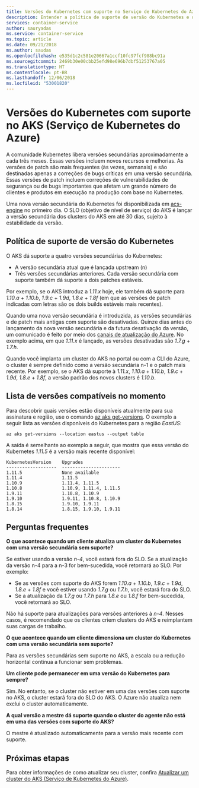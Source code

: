 ```yaml
---
title: Versões do Kubernetes com suporte no Serviço de Kubernetes do Azure
description: Entender a política de suporte de versão do Kubernetes e o ciclo de vida dos clusters no AKS (Serviço de Kubernetes do Azure)
services: container-service
author: sauryadas
ms.service: container-service
ms.topic: article
ms.date: 09/21/2018
ms.author: saudas
ms.openlocfilehash: e535d1c2c581e20667a1ccf10fc97fcf988bc91a
ms.sourcegitcommit: 2469b30e00cbb25efd98e696b7dbf51253767a05
ms.translationtype: HT
ms.contentlocale: pt-BR
ms.lasthandoff: 12/06/2018
ms.locfileid: "53001820"
---
```

# <a name="supported-kubernetes-versions-in-azure-kubernetes-service-aks"></a>Versões do Kubernetes com suporte no AKS (Serviço de Kubernetes do Azure)

A comunidade Kubernetes libera versões secundárias aproximadamente a cada três meses. Essas versões incluem novos recursos e melhorias. As versões de patch são mais frequentes (às vezes, semanais) e são destinadas apenas a correções de bugs críticas em uma versão secundária. Essas versões de patch incluem correções de vulnerabilidades de segurança ou de bugs importantes que afetam um grande número de clientes e produtos em execução na produção com base no Kubernetes.

Uma nova versão secundária do Kubernetes foi disponibilizada em [acs-engine][aks-engine] no primeiro dia. O SLO (objetivo de nível de serviço) do AKS é lançar a versão secundária dos clusters do AKS em até 30 dias, sujeito à estabilidade da versão.

## <a name="kubernetes-version-support-policy"></a>Política de suporte de versão do Kubernetes

O AKS dá suporte a quatro versões secundárias do Kubernetes:

- A versão secundária atual que é lançada upstream (n)
- Três versões secundárias anteriores. Cada versão secundária com suporte também dá suporte a dois patches estáveis.

Por exemplo, se o AKS introduz a *1.11.x* hoje, ele também dá suporte para *1.10.a* + *1.10.b*, *1.9.c* + *1.9d*, *1.8.e* + *1.8f* (em que as versões de patch indicadas com letras são os dois builds estáveis mais recentes).

Quando uma nova versão secundária é introduzida, as versões secundárias e de patch mais antigas com suporte são desativadas. Quinze dias antes do lançamento da nova versão secundária e da futura desativação da versão, um comunicado é feito por meio dos [canais de atualização do Azure][azure-update-channel]. No exemplo acima, em que *1.11.x* é lançado, as versões desativadas são *1.7.g* + *1.7.h*.

Quando você implanta um cluster do AKS no portal ou com a CLI do Azure, o cluster é sempre definido como a versão secundária n-1 e o patch mais recente. Por exemplo, se o AKS dá suporte à *1.11.x*, *1.10.a* + *1.10.b*, *1.9.c* + *1.9d*, *1.8.e* + *1.8f*, a versão padrão dos novos clusters é *1.10.b*.

## <a name="list-currently-supported-versions"></a>Lista de versões compatíveis no momento

Para descobrir quais versões estão disponíveis atualmente para sua assinatura e região, use o comando [az aks get-versions][az-aks-get-versions]. O exemplo a seguir lista as versões disponíveis do Kubernetes para a região *EastUS*:

```azurecli-interactive
az aks get-versions --location eastus --output table
```

A saída é semelhante ao exemplo a seguir, que mostra que essa versão do Kubernetes *1.11.5* é a versão mais recente disponível:

```
KubernetesVersion    Upgrades
-------------------  ----------------------
1.11.5               None available
1.11.4               1.11.5
1.10.9               1.11.4, 1.11.5
1.10.8               1.10.9, 1.11.4, 1.11.5
1.9.11               1.10.8, 1.10.9
1.9.10               1.9.11, 1.10.8, 1.10.9
1.8.15               1.9.10, 1.9.11
1.8.14               1.8.15, 1.9.10, 1.9.11
```

## <a name="faq"></a>Perguntas frequentes

**O que acontece quando um cliente atualiza um cluster do Kubernetes com uma versão secundária sem suporte?**

Se estiver usando a versão *n-4*, você estará fora do SLO. Se a atualização da versão n-4 para a n-3 for bem-sucedida, você retornará ao SLO. Por exemplo: 

- Se as versões com suporte do AKS forem *1.10.a* + *1.10.b*, *1.9.c* + *1.9d*, *1.8.e* + *1.8f* e você estiver usando *1.7.g* ou *1.7.h*, você estará fora do SLO.
- Se a atualização da *1.7.g* ou *1.7.h* para *1.8.e* ou *1.8.f* for bem-sucedida, você retornará ao SLO.

Não há suporte para atualizações para versões anteriores à *n-4*. Nesses casos, é recomendado que os clientes criem clusters do AKS e reimplantem suas cargas de trabalho.

**O que acontece quando um cliente dimensiona um cluster do Kubernetes com uma versão secundária sem suporte?**

Para as versões secundárias sem suporte no AKS, a escala ou a redução horizontal continua a funcionar sem problemas.

**Um cliente pode permanecer em uma versão do Kubernetes para sempre?**

Sim. No entanto, se o cluster não estiver em uma das versões com suporte no AKS, o cluster estará fora do SLO do AKS. O Azure não atualiza nem exclui o cluster automaticamente.

**A qual versão a mestre dá suporte quando o cluster do agente não está em uma das versões com suporte do AKS?**

O mestre é atualizado automaticamente para a versão mais recente com suporte.

## <a name="next-steps"></a>Próximas etapas

Para obter informações de como atualizar seu cluster, confira [Atualizar um cluster do AKS (Serviço de Kubernetes do Azure)][aks-upgrade].

<!-- LINKS - External -->
[aks-engine]: https://github.com/Azure/aks-engine
[azure-update-channel]: https://azure.microsoft.com/updates/?product=kubernetes-service

<!-- LINKS - Internal -->
[aks-upgrade]: upgrade-cluster.md
[az-aks-get-versions]: /cli/azure/aks#az-aks-get-versions
